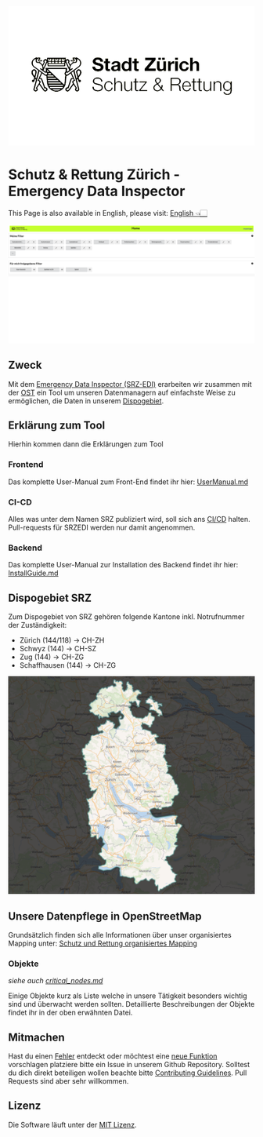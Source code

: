 ![logo_SRZ.png](logo_SRZ.png)

# Schutz & Rettung Zürich - Emergency Data Inspector

This Page is also available in English, please visit: [English 👈🏻](README_en.md)

![SRZ-EDI](srz-edi.png)

## Zweck

Mit dem [Emergency Data Inspector (SRZ-EDI)](https://srzedi.srz.borsnet.ch/) erarbeiten wir zusammen mit der [OST](https://www.ost.ch) ein Tool um unseren Datenmanagern auf einfachste Weise zu ermöglichen, die Daten in unserem [Dispogebiet](#dispogebiet-srz). 

## Erklärung zum Tool

Hierhin kommen dann die Erklärungen zum Tool

### Frontend

Das komplette User-Manual zum Front-End findet ihr hier: [UserManual.md](Docs/UserManual.md)

### CI-CD

Alles was unter dem Namen SRZ publiziert wird, soll sich ans [CI/CD](ci_cd.md) halten. Pull-requests für SRZEDI werden nur damit angenommen.

### Backend

Das komplette User-Manual zur Installation des Backend findet ihr hier: [InstallGuide.md](Docs/InstallGuide.md)

## Dispogebiet SRZ

Zum Dispogebiet von SRZ gehören folgende Kantone inkl. Notrufnummer der Zuständigkeit:

* Zürich (144/118) -> CH-ZH
* Schwyz (144) -> CH-SZ
* Zug (144) -> CH-ZG
* Schaffhausen (144) -> CH-ZG

![ResCAD Karte](rescad_blank.PNG)

## Unsere Datenpflege in OpenStreetMap

Grundsätzlich finden sich alle Informationen über unser organisiertes Mapping unter: [Schutz und Rettung organisiertes Mapping](https://wiki.openstreetmap.org/wiki/Organised_Editing/Activities/SchutzRettung_Rescue)

### Objekte

*siehe auch [critical_nodes.md](critical_nodes.md)*

Einige Objekte kurz als Liste welche in unsere Tätigkeit besonders wichtig sind und überwacht werden sollten. Detaillierte Beschreibungen der Objekte findet ihr in der oben erwähnten Datei.

## Mitmachen

Hast du einen [Fehler](https://github.com/Schutz-Rettung-Zurich/srzedi/issues) entdeckt oder möchtest eine [neue Funktion](https://github.com/Schutz-Rettung-Zurich/srzedi/issues) vorschlagen platziere bitte ein Issue in unserem Github Repository.
Solltest du dich direkt beteiligen wollen beachte bitte [Contributing Guidelines](CONTRIBUTING.md). Pull Requests sind aber sehr willkommen.

## Lizenz

Die Software läuft unter der [MIT Lizenz](LICENSE).
